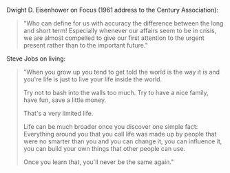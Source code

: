 Dwight D. Eisenhower on Focus (1961 address to the Century Association):

> "Who can define for us with accuracy the difference between the long and short term! Especially whenever our affairs seem to be in crisis, we are almost compelled to give our first attention to the urgent present rather than to the important future."

Steve Jobs on living:

> "When you grow up you tend to get told the world is the way it is and you're life is just to live your life inside the world.
>
> Try not to bash into the walls too much. Try to have a nice family, have fun, save a little money.
>
> That's a very limited life.
>
> Life can be much broader once you discover one simple fact: Everything around you that you call life was made up by people that were no smarter than you and you can change it, you can influence it, you can build your own things that other people can use.
>
> Once you learn that, you'll never be the same again."
